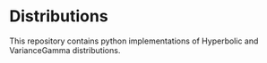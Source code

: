 # Distributions
This repository contains python implementations of Hyperbolic and VarianceGamma distributions.

